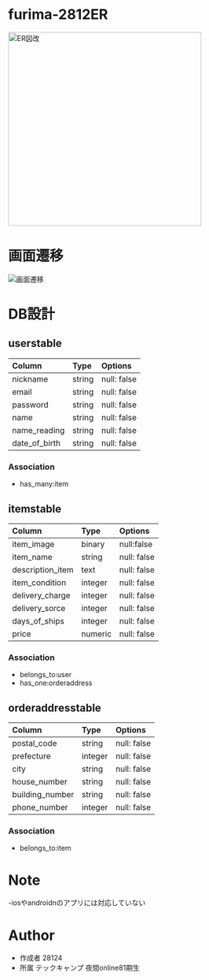 # furima-2812ER
<img width="393" alt="ER図改" src="https://user-images.githubusercontent.com/69379810/96337039-c9c69f00-10be-11eb-9ac5-0a05033356ce.png">


# 画面遷移
![画面遷移](https://user-images.githubusercontent.com/69379810/96327115-8560e200-1071-11eb-8fba-62fda864564c.jpg)

# DB設計
## userstable
 |Column|Type|Options|
 |:---|:---|:---|
 |nickname|string |null: false|
 |email|string|null: false|
 |password|string |null: false|
 |name|string|null: false|
 |name_reading|string |null: false|
 |date_of_birth|string |null: false|

### Association
- has_many:item

 ## itemstable

 |Column|Type|Options|
 |:---|:---|:---|
 |item_image|binary|null:false|
 |item_name|string|null: false|
 |description_item|text|null: false|
 |item_condition|integer|null: false|
 |delivery_charge|integer|null: false|
 |delivery_sorce|integer|null: false|
 |days_of_ships|integer|null: false|
 |price|numeric|null: false|


### Association
- belongs_to:user
- has_one:orderaddress

## orderaddresstable

|Column|Type|Options|
|:---|:---|:---|
|postal_code|string|null: false|
|prefecture| integer|null: false|
|city|string|null: false|
|house_number|string|null: false|
|building_number|string|null: false|
|phone_number|integer|null: false|

### Association
- belongs_to:item
 
# Note
 
-iosやandroidnのアプリには対応していない
 
# Author

* 作成者 28124
* 所属   テックキャンプ 夜間online81期生